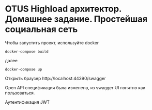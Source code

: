 # OTUS Highload архитектор. Домашнее задание. Простейшая социальная сеть
Чтобы запустить проект, используйте docker

```
docker-compose build
```

далее

```
docker-compose up
```

Открыть браузер http://localhost:44390/swagger

Open API спецификация была изменена, из swagger UI понятно как пользоваться.

Аутентификация JWT
